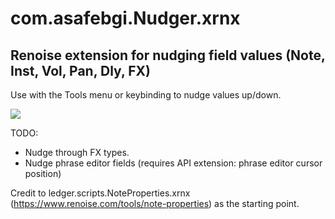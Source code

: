 # com.asafebgi.Nudger.xrnx

## Renoise extension for nudging field values (Note, Inst, Vol, Pan, Dly, FX)

Use with the Tools menu or keybinding to nudge values up/down.

![](nudger.gif)

TODO:

- Nudge through FX types.
- Nudge phrase editor fields (requires API extension: phrase editor cursor position)

Credit to ledger.scripts.NoteProperties.xrnx (https://www.renoise.com/tools/note-properties) as the starting point.
